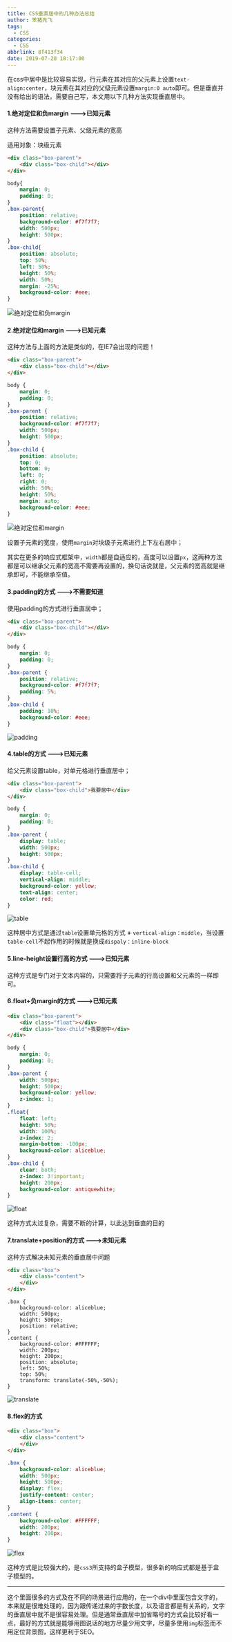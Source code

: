 ```yaml
---
title: CSS垂直居中的几种办法总结
author: 笨猪先飞
tags:
  - CSS
categories:
  - CSS
abbrlink: 8f413f34
date: 2019-07-28 18:17:00
---
```

在css中居中是比较容易实现，行元素在其对应的父元素上设置`text-align:center`，块元素在其对应的父级元素设置`margin:0 auto`即可。但是垂直并没有给出的语法，需要自己写，本文用以下几种方法实现垂直居中。

#### 1.绝对定位和负margin --->已知元素

这种方法需要设置子元素、父级元素的宽高

适用对象：块级元素

```html
<div class="box-parent">
    <div class="box-child"></div>
</div>
```

```css
body{
    margin: 0;
    padding: 0;
}
.box-parent{
    position: relative;
    background-color: #f7f7f7;
    width: 500px;
    height: 500px;
}
.box-child{
    position: absolute;
    top: 50%;
    left: 50%;
    height: 50%;
    width: 50%;
    margin: -25%;
    background-color: #eee;
}
```

![绝对定位和负margin](https://i.loli.net/2019/07/28/5d3d67a46ae6f78808.png)

#### 2.绝对定位和margin --->已知元素

这种方法与上面的方法是类似的，在IE7会出现的问题！

```html
<div class="box-parent">
    <div class="box-child"></div>
</div>
```

```css
body {
    margin: 0;
    padding: 0;
}
.box-parent {
    position: relative;
    background-color: #f7f7f7;
    width: 500px;
    height: 500px;
}
.box-child {
    position: absolute;
    top: 0;
    bottom: 0;
    left: 0;
    right: 0;
    width: 50%;
    height: 50%;
    margin: auto;
    background-color: #eee;
}
```

![绝对定位和margin](https://i.loli.net/2019/07/28/5d3d67a46ae6f78808.png)

设置子元素的宽度，使用`margin`对块级子元素进行上下左右居中；

其实在更多的响应式框架中，`width`都是自适应的，高度可以设置`px`，这两种方法都是可以继承父元素的宽高不需要再设置的，换句话说就是，父元素的宽高就是继承即可，不能继承空值。

#### 3.padding的方式 --->不需要知道

使用padding的方式进行垂直居中；

```html
<div class="box-parent">
    <div class="box-child"></div>
</div>
```

```css
body {
    margin: 0;
    padding: 0;
}
.box-parent {
    position: relative;
    background-color: #f7f7f7;
    padding: 5%;
}
.box-child {
    padding: 10%;
    background-color: #eee;
}
```

![padding](https://i.loli.net/2019/07/28/5d3d69a2090f437802.png)

#### 4.table的方式 --->已知元素

给父元素设置table，对单元格进行垂直居中；

```html
<div class="box-parent">
    <div class="box-child">我要居中</div>
</div>
```

```css
body {
    margin: 0;
    padding: 0;
}
.box-parent {
    display: table;
    width: 500px;
    height: 500px;
}
.box-child {
    display: table-cell;
    vertical-align: middle;
    background-color: yellow;
    text-align: center;
    color: red;
}
```

![table](https://i.loli.net/2019/07/28/5d3d6bf327a5611440.png)

这种居中方式是通过`table`设置单元格的方式 **+** `vertical-align：middle`，当设置`table-cell`不起作用的时候就是换成`dispaly：inline-block`

#### 5.line-height设置行高的方式 --->已知元素

这种方式是专门对于文本内容的，只需要将子元素的行高设置和父元素的一样即可。

#### 6.float+负margin的方式 --->已知元素

```html
<div class="box-parent">
	<div class="float"></div>
	<div class="box-child">我要居中</div>
</div>
```

```css
body {
    margin: 0;
    padding: 0;
}
.box-parent {
    width: 500px;
    height: 500px;
    background-color: yellow;
    z-index: 1;
}
.float{
    float: left;
    height: 50%;
    width: 100%;
    z-index: 2;
    margin-bottom: -100px;
    background-color: aliceblue;
}
.box-child {
    clear: both;
    z-index: 3!important;
    height: 200px;
    background-color: antiquewhite;
}
```

![float](https://i.loli.net/2019/07/28/5d3d77babf71957489.png)

这种方式太过复杂，需要不断的计算，以此达到垂直的目的

#### 7.translate+position的方式 --->未知元素

这种方式解决未知元素的垂直居中问题

```html
<div class="box">
    <div class="content">
    </div>
</div>
```

```
.box {
    background-color: aliceblue;
    width: 500px;
    height: 500px;
    position: relative;
}
.content {
    background-color: #FFFFFF;
    width: 200px;
    height: 200px;
    position: absolute;
    left: 50%;
    top: 50%;
    transform: translate(-50%,-50%);
}
```

![translate](https://i.loli.net/2019/07/28/5d3d723bc438367148.png)

#### 8.flex的方式

```html
<div class="box">
    <div class="content">
    </div>
</div>
```

```css
.box {
    background-color: aliceblue;
    width: 500px;
    height: 500px;
    display: flex;
    justify-content: center;
    align-items: center;
}
.content {
    background-color: #FFFFFF;
    width: 200px;
    height: 200px;
}
```

![flex](https://i.loli.net/2019/07/28/5d3d723bc438367148.png)

这种方式是比较强大的，是`css3`所支持的盒子模型，很多新的响应式都是基于盒子模型的。

---

这个里面很多的方式及在不同的场景进行应用的，在一个div中里面包含文字的，本来就是很难处理的，因为跟传递过来的字数长度，以及语言都是有关系的，文字的垂直居中就不是很容易处理。但是通常垂直居中加省略号的方式会比较好看一点，最好的方式就是能够用图说话的地方尽量少用文字，尽量多使用`img`标签而不用定位背景图，这样更利于SEO。